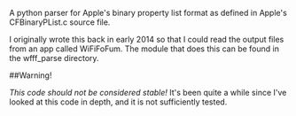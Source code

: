 A python parser for Apple's binary property list format as defined in
Apple's CFBinaryPList.c source file.

I originally wrote this back in early 2014 so that I could read the output files
from an app called WiFiFoFum. The module that does this can be found in the
wfff_parse directory.

##Warning!

*This code should not be considered stable!* It's been quite a while since
I've looked at this code in depth, and it is not sufficiently tested.
